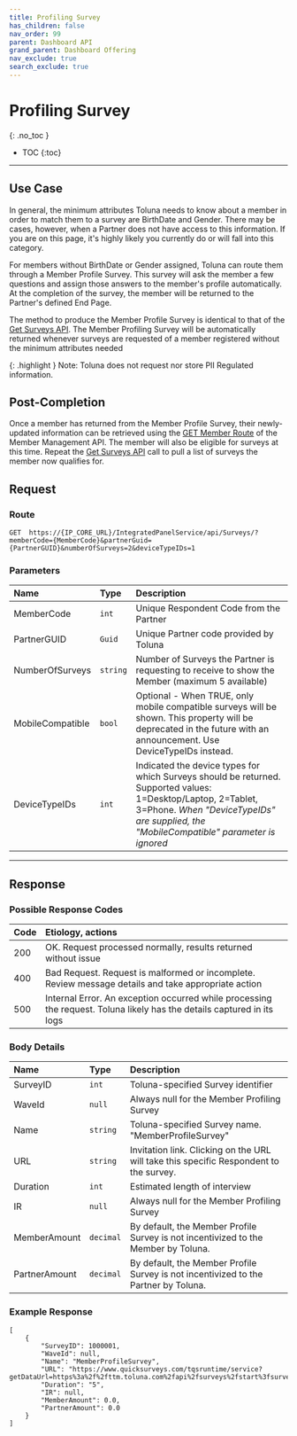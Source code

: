 ```yaml
---
title: Profiling Survey
has_children: false
nav_order: 99
parent: Dashboard API
grand_parent: Dashboard Offering
nav_exclude: true
search_exclude: true
---
```



# Profiling Survey
{: .no_toc }

* TOC
{:toc}

---

## Use Case

In general, the minimum attributes Toluna needs to know about a member in order to match them to a survey are BirthDate and Gender. There may be cases, however, when a Partner does not have access to this information. If you are on this page, it's highly likely you currently do or will fall into this category.  

For members without BirthDate or Gender assigned, Toluna can route them through a Member Profile Survey. This survey will ask the member a few questions and assign those answers to the member's profile automatically. At the completion of the survey, the member will be returned to the Partner's defined End Page. 

The method to produce the Member Profile Survey is identical to that of the [Get Surveys API](/dashboard/api/getsurveys.html). The Member Profiling Survey will be automatically returned whenever surveys are requested of a member registered without the minimum attributes needed

{: .highlight }
Note: Toluna does not request nor store PII Regulated information.

## Post-Completion 

Once a member has returned from the Member Profile Survey, their newly-updated information can be retrieved using the [GET Member Route](/membermanagement/v2/get.html) of the Member Management API. The member will also be eligible for surveys at this time. Repeat the [Get Surveys API](/dashboard/api/getsurveys.html) call to pull a list of surveys the member now qualifies for.

## Request

### Route
```plaintext
GET  https://{IP_CORE_URL}/IntegratedPanelService/api/Surveys/?memberCode={MemberCode}&partnerGuid={PartnerGUID}&numberOfSurveys=2&deviceTypeIDs=1
```

### Parameters

| Name | Type | Description |
| :--- | :--- | :--- |
| MemberCode | ```int``` | Unique Respondent Code from the Partner |
| PartnerGUID | ```Guid``` | Unique Partner code provided by Toluna |
| NumberOfSurveys | ```string``` | Number of Surveys the Partner is requesting to receive to show the Member (maximum 5 available) |
| MobileCompatible | ```bool``` | Optional - When TRUE, only mobile compatible surveys will be shown. This property will be deprecated in the future with an announcement. Use DeviceTypeIDs instead.  |
| DeviceTypeIDs | ```int``` | Indicated the device types for which Surveys should be returned. Supported values: 1=Desktop/Laptop, 2=Tablet, 3=Phone. *When "DeviceTypeIDs" are supplied, the "MobileCompatible" parameter is ignored* |

---

## Response

### Possible Response Codes

| Code | Etiology, actions |
| :--- | :--- |
| 200 | OK. Request processed normally, results returned without issue |
| 400 | Bad Request. Request is malformed or incomplete. Review message details and take appropriate action |
| 500 | Internal Error. An exception occurred while processing the request. Toluna likely has the details captured in its logs |

### Body Details

| Name | Type | Description |
| :--- | :--- | :--- |
| SurveyID | ```int``` | Toluna-specified Survey identifier |
| WaveId | ```null``` | Always null for the Member Profiling Survey |
| Name | ```string``` | Toluna-specified Survey name. "MemberProfileSurvey" |
| URL | ```string``` | Invitation link. Clicking on the URL will take this specific Respondent to the survey. |
| Duration | ```int``` | Estimated length of interview |
| IR | ```null``` | Always null for the Member Profiling Survey |
| MemberAmount | ```decimal``` | By default, the Member Profile Survey is not incentivized to the Member by Toluna. |
| PartnerAmount | ```decimal``` | By default, the Member Profile Survey is not incentivized to the Partner by Toluna. |


### Example Response
```plaintext
[
    {
        "SurveyID": 1000001,
        "WaveId": null,
        "Name": "MemberProfileSurvey",
        "URL": "https://www.quicksurveys.com/tqsruntime/service?getDataUrl=https%3a%2f%2fttm.toluna.com%2fapi%2fsurveys%2fstart%3fsurveyStartDataEncrypted%3dcib8SUikmO4yif3RyYa%2bKLxWGCjkefejGYcNTnn3m96olsXa4e8d6HXTMy2bXMGxJUGRKgk%2b%2faHg7MNAXEOwPBe13F7k2sSRX8lRY1z62Xr2i64L1FRb%2bGdAc%2b95ruC0uETnJohyp%2bS3ORObMvDHi8lu690FOkXWc8c6ceKuQY9W2MgDTFMRaAyEOqecrioZ8P8rsub2RbgGHH2wdT0gd6AFMt8qwxjvFxzLL0%2bB1ZngPAMBFzqyPoNwrHIPhBlcki4LxNQJ2l3fePwrYpdXFrRnvbXFJDhKdC%2bw63hSEiNvxhbe5zfl%2bfv8SO9WGhyerANipTCIexuhwznxeVSCwrDlJS2O1KEdE280QqAtu2v732Dn59n2PlLf5F%2fuMI5OTYkpnsOUBpbfVJPqm76KXxqb8orBEXos5oZ3BTTIdQnMsMLWeBB7QENS3yFKRNBpYW50m9nbxfSLVvvwq%2bKqb%2fJZcvrwyX%2fTTMmkmjV26ObV2H2mXFlWDXa7PTNae8niEtX4pJ7ZuzJlqnbE6%2f3uyw%3d%3d&cultureid=7&location=IntegratedPanelService",
        "Duration": "5",
        "IR": null,
        "MemberAmount": 0.0,
        "PartnerAmount": 0.0
    }
]
```